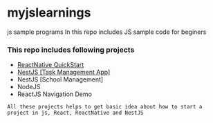 # myjslearnings
js sample programs
In this repo includes JS sample code for beginers

### This repo includes following projects
* <a name="anchor"><a href="https://github.com/albin-joseph/myjslearnings/tree/master/ReactNative/rnQuickStart">ReactNative QuickStart</a>
* <a name="anchor"><a href="https://github.com/albin-joseph/myjslearnings/tree/master/nestjs">NestJS [Task Management App]</a>
* NestJS [School Management]
* NodeJS
* ReactJS Navigation Demo

` All these projects helps to get basic idea about how to start a project in js, React, ReactNative and NestJS `


